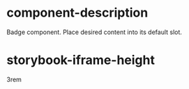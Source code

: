 # component-description
Badge component. Place desired content into its default slot.

# storybook-iframe-height
3rem
